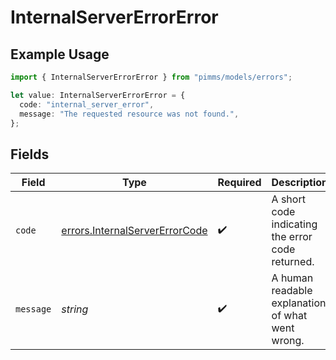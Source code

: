 # InternalServerErrorError

## Example Usage

```typescript
import { InternalServerErrorError } from "pimms/models/errors";

let value: InternalServerErrorError = {
  code: "internal_server_error",
  message: "The requested resource was not found.",
};
```

## Fields

| Field                                                                            | Type                                                                             | Required                                                                         | Description                                                                      | Example                                                                          |
| -------------------------------------------------------------------------------- | -------------------------------------------------------------------------------- | -------------------------------------------------------------------------------- | -------------------------------------------------------------------------------- | -------------------------------------------------------------------------------- |
| `code`                                                                           | [errors.InternalServerErrorCode](../../models/errors/internalservererrorcode.md) | :heavy_check_mark:                                                               | A short code indicating the error code returned.                                 | internal_server_error                                                            |
| `message`                                                                        | *string*                                                                         | :heavy_check_mark:                                                               | A human readable explanation of what went wrong.                                 | The requested resource was not found.                                            |